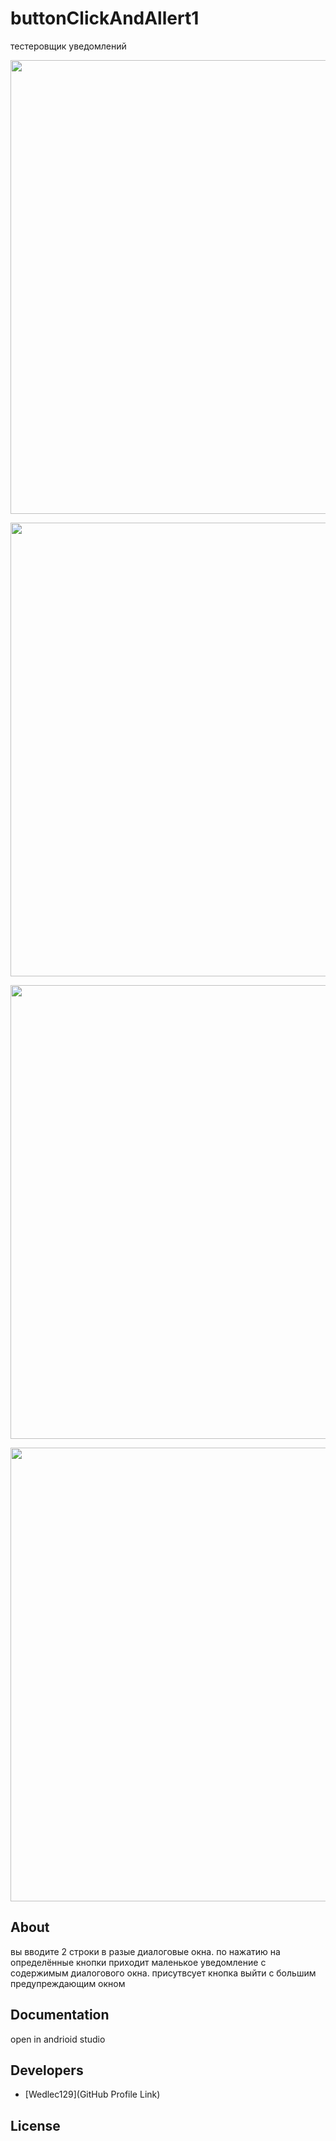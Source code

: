 # buttonClickAndAllert1


тестеровщик уведомлений

<p align="center">
      <img src="https://sun9-37.userapi.com/impg/E57-j5tOmbnBJ3BdkUZpjd-Uuo13DBNmJDO_Hw/CM1I16_vfz8.jpg?size=668x1406&quality=96&sign=4652d6a6c3b51cd462ba48f26701c495&type=album" width="726">
</p>

<p align="center">
      <img src="https://sun9-19.userapi.com/impg/japeFpCruGexvkWgBxbWtFDYImjTN_8mUCtymA/XA21X-vt8Wk.jpg?size=668x1406&quality=96&sign=6f55da3e52cff579119bb5b7d51e8aff&type=album" width="726">
</p>

<p align="center">
      <img src="https://sun9-34.userapi.com/impg/Pb_OpByPsuposb75h_FHj6c0D2XCYuBhWfv-_Q/PUVKwu96FHo.jpg?size=668x1406&quality=96&sign=b9f1b04756409f91f48321896a4920f1&type=album" width="726">
</p>

<p align="center">
      <img src="https://sun1-93.userapi.com/impg/6uAiiHW3dUHeHqyqQduVO-g6ga12hTJqPsKKxQ/8El4Yaql6Ck.jpg?size=668x1406&quality=96&sign=060eb0231a71ee65819ec5d15f8cbdcd&type=album" width="726">
</p>





## About

вы вводите 2 строки в разые диалоговые окна. по нажатию на определённые кнопки приходит маленькое уведомление с содержимым диалогового окна.
присутвсует кнопка выйти с большим предупреждающим окном

## Documentation

open in andrioid studio

## Developers

- [Wedlec129](GitHub Profile Link)

## License

